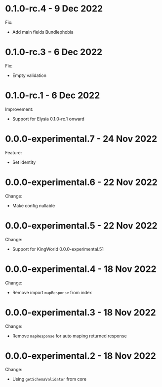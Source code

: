 # 0.1.0-rc.4 - 9 Dec 2022
Fix:
- Add main fields Bundlephobia

# 0.1.0-rc.3 - 6 Dec 2022
Fix:
- Empty validation

# 0.1.0-rc.1 - 6 Dec 2022
Improvement:
- Support for Elysia 0.1.0-rc.1 onward

# 0.0.0-experimental.7 - 24 Nov 2022
Feature:
- Set identity

# 0.0.0-experimental.6 - 22 Nov 2022
Change:
- Make config nullable

# 0.0.0-experimental.5 - 22 Nov 2022
Change:
- Support for KingWorld 0.0.0-experimental.51

# 0.0.0-experimental.4 - 18 Nov 2022 
Change:
- Remove import `mapResponse` from index

# 0.0.0-experimental.3 - 18 Nov 2022 
Change:
- Remove `mapResponse` for auto maping returned response

# 0.0.0-experimental.2 - 18 Nov 2022 
Change:
- Using `getSchemaValidator` from core
